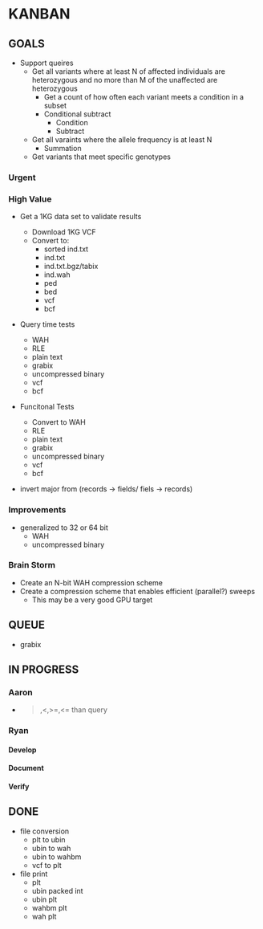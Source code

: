 # KANBAN

## GOALS

* Support queires
    * Get all variants where at least N of affected individuals are
      heterozygous and no more than M of the unaffected are heterozygous
        * Get a count of how often each variant meets a condition in a subset
        * Conditional subtract
            * Condition
            * Subtract
    * Get all varaints where the allele frequency is at least N 
        * Summation
    * Get variants that meet specific genotypes

### Urgent

### High Value

* Get a 1KG data set to validate results
    * Download 1KG VCF
    * Convert to:
        * sorted ind.txt
        * ind.txt
        * ind.txt.bgz/tabix
        * ind.wah
        * ped
        * bed
        * vcf
        * bcf

* Query time tests
    * WAH
    * RLE
    * plain text
    * grabix
    * uncompressed binary
    * vcf
    * bcf


* Funcitonal Tests
    * Convert to WAH
    * RLE
    * plain text
    * grabix
    * uncompressed binary
    * vcf
    * bcf

* invert major from (records -> fields/ fiels -> records)

### Improvements

* generalized to 32 or 64 bit 
    * WAH
    * uncompressed binary

### Brain Storm

* Create an N-bit WAH compression scheme
* Create a compression scheme that enables efficient (parallel?) sweeps
    * This may be a very good GPU target

## QUEUE

* grabix

## IN PROGRESS

### Aaron
* >,<,>=,<= than query
### Ryan
#### Develop
#### Document
#### Verify

## DONE
* file conversion
    * plt to ubin
    * ubin to wah
    * ubin to wahbm
    * vcf to plt
* file print
    * plt
    * ubin packed int
    * ubin plt
    * wahbm plt
    * wah plt
